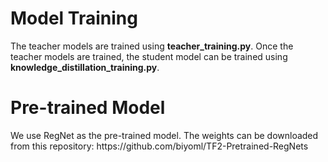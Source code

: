 <h1>Model Training</h1>
The teacher models are trained using <b>teacher_training.py</b>.  
Once the teacher models are trained, the student model can be trained using <b>knowledge_distillation_training.py</b>.  

<h1>Pre-trained Model</h1>
We use RegNet as the pre-trained model.  
The weights can be downloaded from this repository:  https://github.com/biyoml/TF2-Pretrained-RegNets
